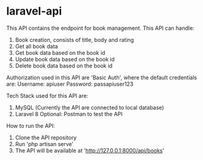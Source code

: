 # laravel-api
This API contains the endpoint for book management. This API can handle:
1. Book creation, consists of title, body and rating
2. Get all book data
3. Get book data based on the book id
4. Update book data based on the book id
5. Delete book data based on the book id

Authorization used in this API are 'Basic Auth', where the default credentials are:
Username: apiuser
Password: passapiuser123

Tech Stack used for this API are:
1. MySQL (Currently the API are connected to local database)
2. Laravel 8
Optional:
Postman to test the API

How to run the API:
1. Clone the API repository
2. Run 'php artisan serve'
3. The API will be available at 'http://127.0.0.1:8000/api/books'
